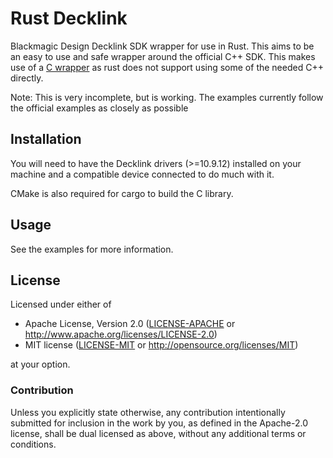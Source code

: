 # Rust Decklink

Blackmagic Design Decklink SDK wrapper for use in Rust.
This aims to be an easy to use and safe wrapper around the official C++ SDK.
This makes use of a [C wrapper](https://github.com/Julusian/decklink-c) as rust does not support using some of the needed C++ directly.

Note: This is very incomplete, but is working. The examples currently follow the official examples as closely as possible

## Installation

You will need to have the Decklink drivers (>=10.9.12) installed on your machine and a compatible device connected to do much with it.

CMake is also required for cargo to build the C library.

## Usage

See the examples for more information.

## License

Licensed under either of

 * Apache License, Version 2.0 ([LICENSE-APACHE](LICENSE-APACHE) or http://www.apache.org/licenses/LICENSE-2.0)
 * MIT license ([LICENSE-MIT](LICENSE-MIT) or http://opensource.org/licenses/MIT)

at your option.

### Contribution

Unless you explicitly state otherwise, any contribution intentionally submitted
for inclusion in the work by you, as defined in the Apache-2.0 license, shall be dual licensed as above, without any
additional terms or conditions.
